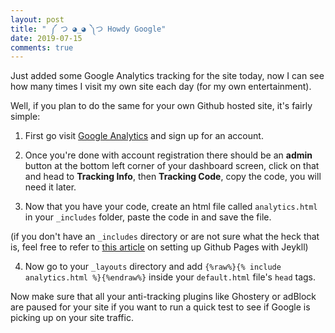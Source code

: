 ```yaml
---
layout: post
title: " ༼ つ ◕_◕ ༽つ Howdy Google"
date: 2019-07-15
comments: true
---
```


Just added some Google Analytics tracking for the site today, now I can see how many times I visit my own site each day (for my own entertainment).

Well, if you plan to do the same for your own Github hosted site, it's fairly simple:

1. First go visit [Google Analytics](https://support.google.com/analytics/answer/1008015?hl=en) and sign up for an account.

2. Once you're done with account registration there should be an **admin** button at the bottom left corner of your dashboard screen, click on that and head to **Tracking Info**, then **Tracking Code**, copy the code, you will need it later.

3. Now that you have your code, create an html file called ```analytics.html``` in your ```_includes``` folder, paste the code in and save the file. 

(if you don't have an ```_includes``` directory or are not sure what the heck that is, feel free to refer to [this article](https://github.com/barryclark/jekyll-now) on setting up Github Pages with Jeykll)

4. Now go to your ```_layouts``` directory and add ```{%raw%}{% include analytics.html %}{%endraw%}``` inside your ```default.html``` file's ```head``` tags.

Now make sure that all your anti-tracking plugins like Ghostery or adBlock are paused for your site if you want to run a quick test to see if Google is picking up on your site traffic.
